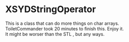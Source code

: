 # XSYDStringOperator<br />
This is a class that can do more things on char arrays.<br />
ToiletCommander took 20 minutes to finish this. Enjoy it.<br />
It might be worser than the STL <string>, but any ways.<br />